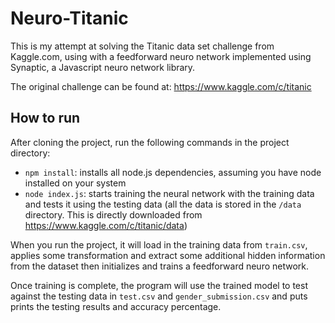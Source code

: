 # Neuro-Titanic

This is my attempt at solving the Titanic data set challenge from Kaggle.com, using with a feedforward neuro network implemented using Synaptic, a Javascript neuro network library.

The original challenge can be found at: https://www.kaggle.com/c/titanic

## How to run
After cloning the project, run the following commands in the project directory:

- `npm install`: installs all node.js dependencies, assuming you have node installed on your system
- `node index.js`: starts training the neural network with the training data and tests it using the testing data (all the data is stored in the `/data` directory. This is directly downloaded from https://www.kaggle.com/c/titanic/data)

When you run the project, it will load in the training data from `train.csv`, applies some transformation and extract some additional hidden information from the dataset then initializes and trains a feedforward neuro network.

Once training is complete, the program will use the trained model to test against the testing data in `test.csv` and `gender_submission.csv` and puts prints the testing results and accuracy percentage.
